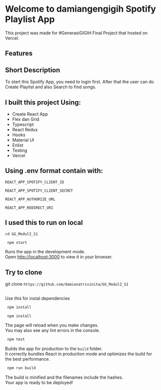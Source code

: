 # Welcome to damiangengigih Spotify Playlist App

This project was made for #GenerasiGIGIH Final Project that hosted on Vercel. 

## Features
## Short Description
To start this Spotify App, you need to login first. After that the user can do Create Playlist and also Search to find songs.

## I built this project Using:

* Create React App
* Flex dan Grid
* Typescript
* React Redux
* Hooks
* Material UI 
* Enlist
* Testing
* Vercel  

## Using .env format contain with:

`REACT_APP_SPOTIFY_CLIENT_ID`

`REACT_APP_SPOTIFY_CLIENT_SECRET`

`REACT_APP_AUTHORIZE_URL`

`REACT_APP_REDIRECT_URI`

## I used this to run on local

`cd GG_Modul2_S1`

```bash
 npm start
```

Runs the app in the development mode.\
Open [http://localhost:3000](http://localhost:3000) to view it in your browser.

## Try to clone

git clone `https://github.com/damianatrivinita/GG_Modul2_S1`

## 

Use this for instal dependencies

```bash
 npm install
```

```bash
 npm install
```

The page will reload when you make changes.\
You may also see any lint errors in the console.

```bash
 npm test
```

Builds the app for production to the `build` folder.\
It correctly bundles React in production mode and optimizes the build for the best performance.

```bash
 npm run build
```


The build is minified and the filenames include the hashes.\
Your app is ready to be deployed!


